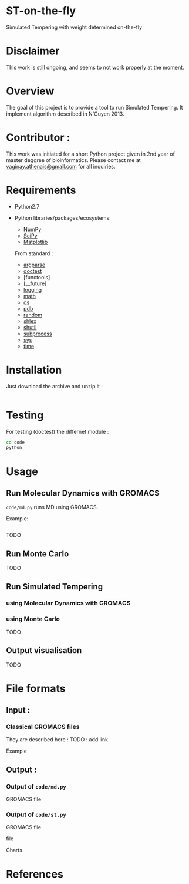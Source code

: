 # ST-on-the-fly
Simulated Tempering with weight determined on-the-fly

# Disclaimer
This work is still ongoing, and seems to not work properly at the moment.

# Overview
The goal of this project is to provide a tool to run Simulated Tempering.
It implement algorithm described in N'Guyen 2013.

# Contributor :
This work was initiated for a short Python project given in 2nd year of master 
deggree of bioinformatics.
Please contact me at vaginay.athenais@gmail.com for all inquiries.

# Requirements

* Python2.7

* Python libraries/packages/ecosystems:
  
  * [NumPy](http://www.numpy.org/)
  * [SciPy](http://www.scipy.org/)
  * [Matplotlib](http://matplotlib.org/)
    
  From standard : 
  * [argparse](https://docs.python.org/2/library/argparse.html)
  * [doctest](https://docs.python.org/2/library/doctest.html)
  * [functools]
  * [__future]
  * [logging](https://docs.python.org/2.7/library/logging.html)
  * [math](https://docs.python.org/2.7/library/math.html)
  * [os](https://docs.python.org/2.7/library/os.html)
  * [pdb](https://docs.python.org/2.7/library/pdb.html)
  * [random](https://docs.python.org/2.7/library/random.html)
  * [shlex](https://docs.python.org/2.7/library/shlex.html)
  * [shutil](https://docs.python.org/2.7/library/shutil.html)
  * [subprocess](https://docs.python.org/2.7/library/subprocess.html)
  * [sys](https://docs.python.org/2.7/library/sys.html)
  * [time](https://docs.python.org/2.7/library/time.html)


# Installation
Just download the archive and unzip it : 
```bash
```

# Testing
For testing (doctest) the differnet module : 
```bash
cd code
python 
```

# Usage
## Run Molecular Dynamics with GROMACS

`code/md.py` runs MD using GROMACS. 

Example:
```bash

```
TODO

## Run Monte Carlo

TODO

## Run Simulated Tempering 

### using Molecular Dynamics with GROMACS

### using Monte Carlo

TODO

## Output visualisation

TODO




# File formats

## Input : 

### Classical GROMACS files
They are described here : 
TODO : add link

Example

## Output  :

### Output of `code/md.py`

GROMACS file 

### Output of `code/st.py`

GROMACS file 

file 

Charts



# References




